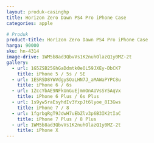 ```yaml
---
layout: produk-casinghp
title: Horizon Zero Dawn PS4 Pro iPhone Case
categories: apple

# Produk
product-title: Horizon Zero Dawn PS4 Pro iPhone Case
harga: 90000
sku: hn-4314
image-drive: 1WM5b8ad3QbvVs1K2nuhOlazQ1y0MZ-2t
gallery:
  - url: 1G5ZSB25GhGaDdmtk0eOL59JXEy-DbCK7
    title: iPhone 5 / 5s / SE
  - url: 1ESRSD8YWVdgySOaLHN7J_aMAWaPYPC8u
    title: iPhone 6 / 6s
  - url: 1ZccYbAE9NFkUnGuEjmmOnAUVsSY5AqVx
    title: iPhone 6 Plus / 6s Plus
  - url: 1s9yw5raEsyhdIv3YxpJt6lyoe_8I3Gws
    title: iPhone 7 / 8
  - url: 1fgrbgRgT9JdwH7uEbZlv3p6B3IK2tIaC
    title: iPhone 7 Plus / 8 Plus
  - url: 1WM5b8ad3QbvVs1K2nuhOlazQ1y0MZ-2t
    title: iPhone X
---
```

